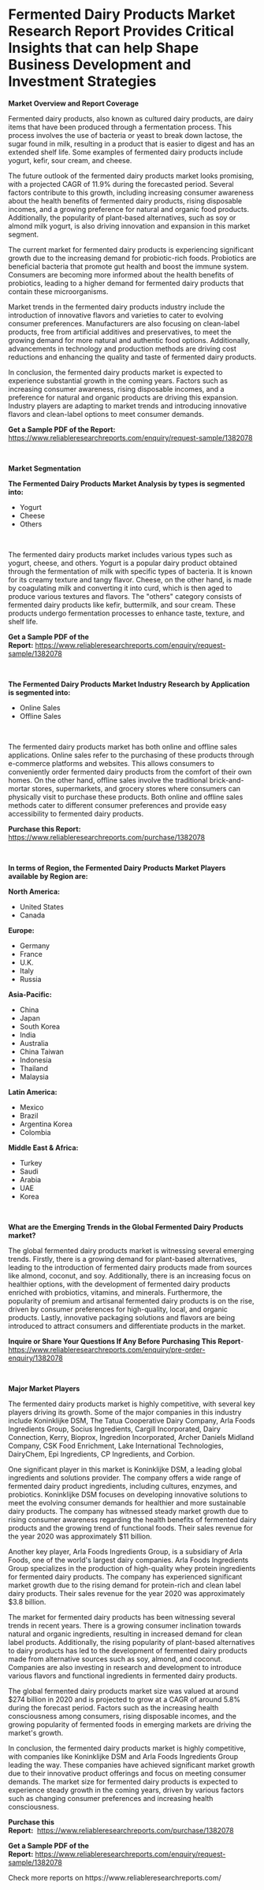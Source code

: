 <p><h1>Fermented Dairy Products Market Research Report Provides Critical Insights that can help Shape Business Development and Investment Strategies</h1></p><p><strong>Market Overview and Report Coverage</strong></p>
<p><p>Fermented dairy products, also known as cultured dairy products, are dairy items that have been produced through a fermentation process. This process involves the use of bacteria or yeast to break down lactose, the sugar found in milk, resulting in a product that is easier to digest and has an extended shelf life. Some examples of fermented dairy products include yogurt, kefir, sour cream, and cheese.</p><p>The future outlook of the fermented dairy products market looks promising, with a projected CAGR of 11.9% during the forecasted period. Several factors contribute to this growth, including increasing consumer awareness about the health benefits of fermented dairy products, rising disposable incomes, and a growing preference for natural and organic food products. Additionally, the popularity of plant-based alternatives, such as soy or almond milk yogurt, is also driving innovation and expansion in this market segment.</p><p>The current market for fermented dairy products is experiencing significant growth due to the increasing demand for probiotic-rich foods. Probiotics are beneficial bacteria that promote gut health and boost the immune system. Consumers are becoming more informed about the health benefits of probiotics, leading to a higher demand for fermented dairy products that contain these microorganisms.</p><p>Market trends in the fermented dairy products industry include the introduction of innovative flavors and varieties to cater to evolving consumer preferences. Manufacturers are also focusing on clean-label products, free from artificial additives and preservatives, to meet the growing demand for more natural and authentic food options. Additionally, advancements in technology and production methods are driving cost reductions and enhancing the quality and taste of fermented dairy products.</p><p>In conclusion, the fermented dairy products market is expected to experience substantial growth in the coming years. Factors such as increasing consumer awareness, rising disposable incomes, and a preference for natural and organic products are driving this expansion. Industry players are adapting to market trends and introducing innovative flavors and clean-label options to meet consumer demands.</p></p>
<p><strong>Get a Sample PDF of the Report:</strong> <a href="https://www.reliableresearchreports.com/enquiry/request-sample/1382078">https://www.reliableresearchreports.com/enquiry/request-sample/1382078</a></p>
<p>&nbsp;</p>
<p><strong>Market Segmentation</strong></p>
<p><strong>The Fermented Dairy Products Market Analysis by types is segmented into:</strong></p>
<p><ul><li>Yogurt</li><li>Cheese</li><li>Others</li></ul></p>
<p>&nbsp;</p>
<p><p>The fermented dairy products market includes various types such as yogurt, cheese, and others. Yogurt is a popular dairy product obtained through the fermentation of milk with specific types of bacteria. It is known for its creamy texture and tangy flavor. Cheese, on the other hand, is made by coagulating milk and converting it into curd, which is then aged to produce various textures and flavors. The "others" category consists of fermented dairy products like kefir, buttermilk, and sour cream. These products undergo fermentation processes to enhance taste, texture, and shelf life.</p></p>
<p><strong>Get a Sample PDF of the Report:</strong>&nbsp;<a href="https://www.reliableresearchreports.com/enquiry/request-sample/1382078">https://www.reliableresearchreports.com/enquiry/request-sample/1382078</a></p>
<p>&nbsp;</p>
<p><strong>The Fermented Dairy Products Market Industry Research by Application is segmented into:</strong></p>
<p><ul><li>Online Sales</li><li>Offline Sales</li></ul></p>
<p>&nbsp;</p>
<p><p>The fermented dairy products market has both online and offline sales applications. Online sales refer to the purchasing of these products through e-commerce platforms and websites. This allows consumers to conveniently order fermented dairy products from the comfort of their own homes. On the other hand, offline sales involve the traditional brick-and-mortar stores, supermarkets, and grocery stores where consumers can physically visit to purchase these products. Both online and offline sales methods cater to different consumer preferences and provide easy accessibility to fermented dairy products.</p></p>
<p><strong>Purchase this Report:</strong>&nbsp; <a href="https://www.reliableresearchreports.com/purchase/1382078">https://www.reliableresearchreports.com/purchase/1382078</a></p>
<p>&nbsp;</p>
<p><strong>In terms of Region, the Fermented Dairy Products Market Players available by Region are:</strong></p>
<p>
    <p> <strong> North America: </strong>
        <ul>
            <li>United States</li>
            <li>Canada</li>
        </ul>
        </p> 
    <p> <strong> Europe: </strong>
        <ul>
            <li>Germany</li>
            <li>France</li>
            <li>U.K.</li>
            <li>Italy</li>
            <li>Russia</li>
        </ul>
        </p> 
    <p> <strong> Asia-Pacific: </strong>
        <ul>
            <li>China</li>
            <li>Japan</li>
            <li>South Korea</li>
            <li>India</li>
            <li>Australia</li>
            <li>China Taiwan</li>
            <li>Indonesia</li>
            <li>Thailand</li>
            <li>Malaysia</li>
        </ul>
        </p> 
    <p> <strong> Latin America: </strong>
        <ul>
            <li>Mexico</li>
            <li>Brazil</li>
            <li>Argentina Korea</li>
            <li>Colombia</li>
        </ul>
        </p> 
    <p> <strong> Middle East & Africa: </strong>
        <ul>
            <li>Turkey</li>
            <li>Saudi</li>
            <li>Arabia</li>
            <li>UAE</li>
            <li>Korea</li>
        </ul>
    </p>
    </p>
<p>&nbsp;</p>
<p><strong>What are the Emerging Trends in the Global Fermented Dairy Products market?</strong></p>
<p><p>The global fermented dairy products market is witnessing several emerging trends. Firstly, there is a growing demand for plant-based alternatives, leading to the introduction of fermented dairy products made from sources like almond, coconut, and soy. Additionally, there is an increasing focus on healthier options, with the development of fermented dairy products enriched with probiotics, vitamins, and minerals. Furthermore, the popularity of premium and artisanal fermented dairy products is on the rise, driven by consumer preferences for high-quality, local, and organic products. Lastly, innovative packaging solutions and flavors are being introduced to attract consumers and differentiate products in the market.</p></p>
<p><strong>Inquire or Share Your Questions If Any Before Purchasing This Report</strong>- <a href="https://www.reliableresearchreports.com/enquiry/pre-order-enquiry/1382078">https://www.reliableresearchreports.com/enquiry/pre-order-enquiry/1382078</a></p>
<p>&nbsp;</p>
<p><strong>Major Market Players</strong></p>
<p><p>The fermented dairy products market is highly competitive, with several key players driving its growth. Some of the major companies in this industry include Koninklijke DSM, The Tatua Cooperative Dairy Company, Arla Foods Ingredients Group, Socius Ingredients, Cargill Incorporated, Dairy Connection, Kerry, Bioprox, Ingredion Incorporated, Archer Daniels Midland Company, CSK Food Enrichment, Lake International Technologies, DairyChem, Epi Ingredients, CP Ingredients, and Corbion.</p><p>One significant player in this market is Koninklijke DSM, a leading global ingredients and solutions provider. The company offers a wide range of fermented dairy product ingredients, including cultures, enzymes, and probiotics. Koninklijke DSM focuses on developing innovative solutions to meet the evolving consumer demands for healthier and more sustainable dairy products. The company has witnessed steady market growth due to rising consumer awareness regarding the health benefits of fermented dairy products and the growing trend of functional foods. Their sales revenue for the year 2020 was approximately $11 billion.</p><p>Another key player, Arla Foods Ingredients Group, is a subsidiary of Arla Foods, one of the world's largest dairy companies. Arla Foods Ingredients Group specializes in the production of high-quality whey protein ingredients for fermented dairy products. The company has experienced significant market growth due to the rising demand for protein-rich and clean label dairy products. Their sales revenue for the year 2020 was approximately $3.8 billion.</p><p>The market for fermented dairy products has been witnessing several trends in recent years. There is a growing consumer inclination towards natural and organic ingredients, resulting in increased demand for clean label products. Additionally, the rising popularity of plant-based alternatives to dairy products has led to the development of fermented dairy products made from alternative sources such as soy, almond, and coconut. Companies are also investing in research and development to introduce various flavors and functional ingredients in fermented dairy products.</p><p>The global fermented dairy products market size was valued at around $274 billion in 2020 and is projected to grow at a CAGR of around 5.8% during the forecast period. Factors such as the increasing health consciousness among consumers, rising disposable incomes, and the growing popularity of fermented foods in emerging markets are driving the market's growth.</p><p>In conclusion, the fermented dairy products market is highly competitive, with companies like Koninklijke DSM and Arla Foods Ingredients Group leading the way. These companies have achieved significant market growth due to their innovative product offerings and focus on meeting consumer demands. The market size for fermented dairy products is expected to experience steady growth in the coming years, driven by various factors such as changing consumer preferences and increasing health consciousness.</p></p>
<p><strong>Purchase this Report:</strong>&nbsp;&nbsp;<a href="https://www.reliableresearchreports.com/purchase/1382078">https://www.reliableresearchreports.com/purchase/1382078</a></p>
<p></p>
<p><strong>Get a Sample PDF of the Report:</strong>&nbsp;<a href="https://www.reliableresearchreports.com/enquiry/request-sample/1382078">https://www.reliableresearchreports.com/enquiry/request-sample/1382078</a></p>
<p>Check more reports on https://www.reliableresearchreports.com/</p>
